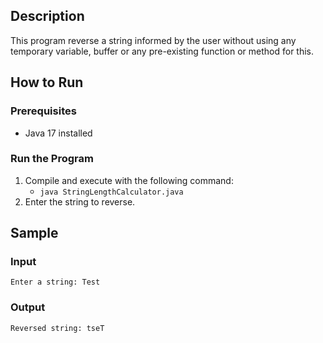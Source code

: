 ## Description
This program reverse a string informed by the user without using any temporary variable, buffer or any pre-existing function or method for this.

## How to Run
### Prerequisites
- Java 17 installed

### Run the Program
1. Compile and execute with the following command:
   - `java StringLengthCalculator.java`
2. Enter the string to reverse.

## Sample
### Input
```
Enter a string: Test
```
### Output
```
Reversed string: tseT
```